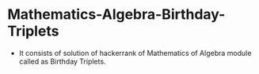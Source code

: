 # Mathematics-Algebra-Birthday-Triplets
- It consists of solution of hackerrank of Mathematics of Algebra module called as Birthday Triplets.
